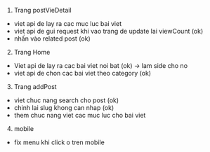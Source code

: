 1. Trang postVieDetail

- viet api de lay ra cac muc luc bai viet
- viet api de gui request khi vao trang de update lai viewCount (ok)
- nhấn vào related post (ok)

2. Trang Home

- Viet api de lay ra cac bai viet noi bat (ok) -> lam side cho no
- viet api de chon cac bai viet theo category (ok)

3. Trang addPost

- viet chuc nang search cho post (ok)
- chinh lai slug khong can nhap (ok)
- them chuc nang viet cac muc luc cho bai viet

4. mobile

- fix menu khi click o tren mobile
